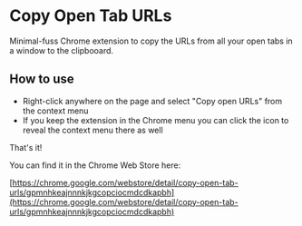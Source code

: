 # Copy Open Tab URLs 

Minimal-fuss Chrome extension to copy the URLs from all your open tabs in a window to the clipbooard.

## How to use

- Right-click anywhere on the page and select "Copy open URLs" from the context menu
- If you keep the extension in the Chrome menu you can click the icon to reveal the context menu there as well

That's it!

You can find it in the Chrome Web Store here:

[https://chrome.google.com/webstore/detail/copy-open-tab-urls/gpmnhkeajnnnkjkgcopciocmdcdkapbh](https://chrome.google.com/webstore/detail/copy-open-tab-urls/gpmnhkeajnnnkjkgcopciocmdcdkapbh)
